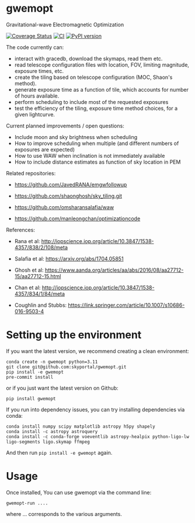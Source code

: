 # gwemopt
Gravitational-wave Electromagnetic Optimization

[![Coverage Status](https://coveralls.io/repos/github/skyportal/gwemopt/badge.svg?branch=main)](https://coveralls.io/github/skyportal/gwemopt?branch=main)
[![CI](https://github.com/skyportal/gwemopt/actions/workflows/continous_integration.yml/badge.svg)](https://github.com/skyportal/gwemopt/actions/workflows/continous_integration.yml)
[![PyPI version](https://badge.fury.io/py/gwemopt.svg)](https://badge.fury.io/py/gwemopt)

The code currently can:
- interact with gracedb, download the skymaps, read them etc. 
- read telescope configuration files with location, FOV, limiting magnitude, exposure times, etc.
- create the tiling based on telescope configuration (MOC, Shaon's method).
- generate exposure time as a function of tile, which accounts for number of hours available. 
- perform scheduling to include most of the requested exposures
- test the efficiency of the tiling, exposure time method choices, for a given lightcurve.

Current planned improvements / open questions:
- Include moon and sky brightness when scheduling
- How to improve scheduling when multiple (and different numbers of exposures are expected)
- How to use WAW when inclination is not immediately available
- How to include distance estimates as function of sky location in PEM

Related repositories:
- https://github.com/JavedRANA/emgwfollowup

- https://github.com/shaonghosh/sky_tiling.git

- https://github.com/omsharansalafia/waw

- https://github.com/manleongchan/optimizationcode 

References:
- Rana et al: http://iopscience.iop.org/article/10.3847/1538-4357/838/2/108/meta

- Salafia et al: https://arxiv.org/abs/1704.05851

- Ghosh et al: https://www.aanda.org/articles/aa/abs/2016/08/aa27712-15/aa27712-15.html

- Chan et al: http://iopscience.iop.org/article/10.3847/1538-4357/834/1/84/meta

- Coughlin and Stubbs: https://link.springer.com/article/10.1007/s10686-016-9503-4 

# Setting up the environment

If you want the latest version, we recommend creating a clean environment:

```commandline
conda create -n gwemopt python=3.11
git clone git@github.com:skyportal/gwemopt.git
pip install -e gwemopt
pre-commit install
```

or if you just want the latest version on Github:

```commandline
pip install gwemopt
```

If you run into dependency issues, you can try installing dependencies via conda:

```
conda install numpy scipy matplotlib astropy h5py shapely
conda install -c astropy astroquery
conda install -c conda-forge voeventlib astropy-healpix python-ligo-lw ligo-segments ligo.skymap ffmpeg
```

And then run `pip install -e gwemopt` again.

# Usage

Once installed, You can use gwemopt via the command line:

```commandline
gwemopt-run ....
```

where ... corresponds to the various arguments. 
